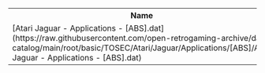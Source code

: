 <table>
<tr><th>Name</th><th>Size</th></tr>
<tr><td>
[Atari Jaguar - Applications - [ABS].dat](https://raw.githubusercontent.com/open-retrogaming-archive/dat-catalog/main/root/basic/TOSEC/Atari/Jaguar/Applications/[ABS]/Atari Jaguar - Applications - [ABS].dat)
</td><td>1551</td></tr>
</table>
